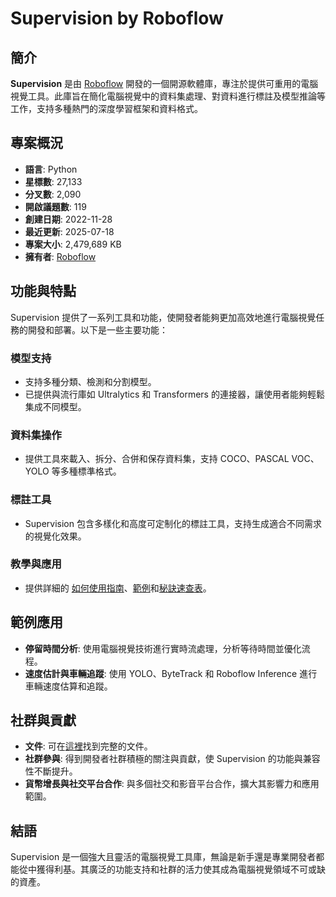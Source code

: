 # Supervision by Roboflow

## 簡介

**Supervision** 是由 [Roboflow](https://github.com/roboflow) 開發的一個開源軟體庫，專注於提供可重用的電腦視覺工具。此庫旨在簡化電腦視覺中的資料集處理、對資料進行標註及模型推論等工作，支持多種熱門的深度學習框架和資料格式。

## 專案概況

- **語言**: Python
- **星標數**: 27,133
- **分叉數**: 2,090
- **開啟議題數**: 119
- **創建日期**: 2022-11-28
- **最近更新**: 2025-07-18
- **專案大小**: 2,479,689 KB
- **擁有者**: [Roboflow](https://github.com/roboflow)

## 功能與特點

Supervision 提供了一系列工具和功能，使開發者能夠更加高效地進行電腦視覺任務的開發和部署。以下是一些主要功能：

### 模型支持

- 支持多種分類、檢測和分割模型。
- 已提供與流行庫如 Ultralytics 和 Transformers 的連接器，讓使用者能夠輕鬆集成不同模型。

### 資料集操作

- 提供工具來載入、拆分、合併和保存資料集，支持 COCO、PASCAL VOC、YOLO 等多種標準格式。

### 標註工具

- Supervision 包含多樣化和高度可定制化的標註工具，支持生成適合不同需求的視覺化效果。

### 教學與應用

- 提供詳細的 [如何使用指南](https://supervision.roboflow.com/develop/how_to/detect_and_annotate/)、[範例](https://github.com/roboflow/supervision/tree/develop/examples)和[秘訣速查表](https://roboflow.github.io/cheatsheet-supervision/)。

## 範例應用

- **停留時間分析**: 使用電腦視覺技術進行實時流處理，分析等待時間並優化流程。
- **速度估計與車輛追蹤**: 使用 YOLO、ByteTrack 和 Roboflow Inference 進行車輛速度估算和追蹤。

## 社群與貢獻

- **文件**: 可在[這裡](https://roboflow.github.io/supervision)找到完整的文件。
- **社群參與**: 得到開發者社群積極的關注與貢獻，使 Supervision 的功能與兼容性不斷提升。
- **貨幣增長與社交平台合作**: 與多個社交和影音平台合作，擴大其影響力和應用範圍。

## 結語

Supervision 是一個強大且靈活的電腦視覺工具庫，無論是新手還是專業開發者都能從中獲得利基。其廣泛的功能支持和社群的活力使其成為電腦視覺領域不可或缺的資產。